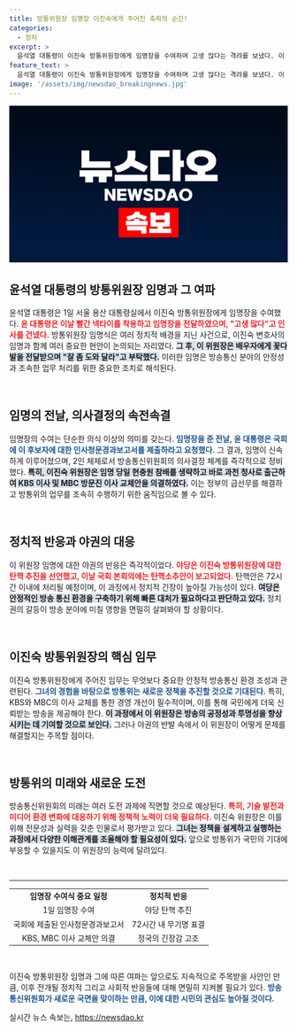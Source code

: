 ```yaml
---
title: 방통위원장 임명장 이진숙에게 주어진 축하의 순간!
categories:
  - 정치
excerpt: >
  윤석열 대통령이 이진숙 방통위원장에게 임명장을 수여하며 고생 많다는 격려를 보냈다. 이 위원장은 임명 즉시 KBS와 방문진 이사 교체안을 의결했지만, 야당의 탄핵 추진이 예고되며 긴장감이 고조되고 있다. 클릭하여 자세히 알아보세요!
feature_text: >
  윤석열 대통령이 이진숙 방통위원장에게 임명장을 수여하며 고생 많다는 격려를 보냈다. 이 위원장은 임명 즉시 KBS와 방문진 이사 교체안을 의결했지만, 야당의 탄핵 추진이 예고되며 긴장감이 고조되고 있다. 클릭하여 자세히 알아보세요!
image: '/assets/img/newsdao_breakingnews.jpg'
---
```


<p><img src="/assets/img/newsdao_breakingnews.jpg" alt="cryptoinkorea 속보" /></p>

<h2 data-ke-size="size26">윤석열 대통령의 방통위원장 임명과 그 여파</h2>

<p data-ke-size="size16">윤석열 대통령은 1일 서울 용산 대통령실에서 이진숙 방통위원장에게 임명장을 수여했다. <b><span style="color: #ee2323;">윤 대통령은 이날 빨간 넥타이를 착용하고 임명장을 전달하였으며, "고생 많다"고 인사를 건넸다.</span></b> 방통위원장 임명식은 여러 정치적 배경을 지닌 사건으로, 이진숙 변호사의 임명과 함께 여러 중요한 현안이 논의되는 자리였다. <b><span style="background-color: #21538527;">그 후, 이 위원장은 배우자에게 꽃다발을 전달받으며 "잘 좀 도와 달라"고 부탁했다.</span></b> 이러한 임명은 방송통신 분야의 안정성과 조속한 업무 처리를 위한 중요한 조치로 해석된다.</p>

<p data-ke-size="size16">&nbsp;</p>

<h2 data-ke-size="size26">임명의 전날, 의사결정의 속전속결</h2>

<p data-ke-size="size16">임명장의 수여는 단순한 의식 이상의 의미를 갖는다. <b><span style="color: #1a5490;">임명장을 준 전날, 윤 대통령은 국회에 이 후보자에 대한 인사청문경과보고서를 제출하라고 요청했다.</span></b> 그 결과, 임명이 신속하게 이루어졌으며, 2인 체제로서 방송통신위원회의 의사결정 체계를 즉각적으로 정비했다. <b><span style="background-color: #21538527;">특히, 이진숙 위원장은 임명 당일 현충원 참배를 생략하고 바로 과천 청사로 출근하여 KBS 이사 및 MBC 방문진 이사 교체안을 의결하였다.</span></b> 이는 정부의 급선무를 해결하고 방통위의 업무를 조속히 수행하기 위한 움직임으로 볼 수 있다.</p>

<p data-ke-size="size16">&nbsp;</p>

<h2 data-ke-size="size26">정치적 반응과 야권의 대응</h2>

<p data-ke-size="size16">이 위원장 임명에 대한 야권의 반응은 즉각적이었다. <b><span style="color: #ee2323;">야당은 이진숙 방통위원장에 대한 탄핵 추진을 선언했고, 이날 국회 본회의에는 탄핵소추안이 보고되었다.</span></b> 탄핵안은 72시간 이내에 처리될 예정이며, 이 과정에서 정치적 긴장이 높아질 가능성이 있다. <b><span style="background-color: #21538527;">여당은 안정적인 방송 통신 환경을 구축하기 위해 빠른 대처가 필요하다고 판단하고 있다.</span></b> 정치권의 갈등이 방송 분야에 미칠 영향을 면밀히 살펴봐야 할 상황이다.</p>

<p data-ke-size="size16">&nbsp;</p>

<h2 data-ke-size="size26">이진숙 방통위원장의 핵심 임무</h2>

<p data-ke-size="size16">이진숙 방통위원장에게 주어진 임무는 무엇보다 중요한 안정적 방송통신 환경 조성과 관련된다. <b><span style="color: #1a5490;">그녀의 경험을 바탕으로 방통위는 새로운 정책을 추진할 것으로 기대된다.</span></b> 특히, KBS와 MBC의 이사 교체를 통한 경영 개선이 필수적이며, 이를 통해 국민에게 더욱 신뢰받는 방송을 제공해야 한다. <b><span style="background-color: #21538527;">이 과정에서 이 위원장은 방송의 공정성과 투명성을 향상시키는 데 기여할 것으로 보인다.</span></b> 그러나 야권의 반발 속에서 이 위원장이 어떻게 문제를 해결할지는 주목할 점이다.</p>

<p data-ke-size="size16">&nbsp;</p>

<h2 data-ke-size="size26">방통위의 미래와 새로운 도전</h2>

<p data-ke-size="size16">방송통신위원회의 미래는 여러 도전 과제에 직면할 것으로 예상된다. <b><span style="color: #ee2323;">특히, 기술 발전과 미디어 환경 변화에 대응하기 위해 정책적 노력이 더욱 필요하다.</span></b> 이진숙 위원장은 이를 위해 전문성과 실력을 갖춘 인물로서 평가받고 있다. <b><span style="background-color: #21538527;">그녀는 정책을 설계하고 실행하는 과정에서 다양한 이해관계를 조율해야 할 필요성이 있다.</span></b> 앞으로 방통위가 국민의 기대에 부응할 수 있을지도 이 위원장의 능력에 달려있다.</p>

<p data-ke-size="size16">&nbsp;</p>

<hr />

<table style="width: 100%; border-collapse: collapse;">
<tr>
<td style="text-align: center; height: 17px;"><b>임명장 수여식 중요 일정</b></td>
<td style="text-align: center; height: 17px;"><b>정치적 반응</b></td>
</tr>
<tr>
<td style="text-align: center; height: 17px;">1일 임명장 수여</td>
<td style="text-align: center; height: 17px;">야당 탄핵 추진</td>
</tr>
<tr>
<td style="text-align: center; height: 17px;">국회에 제출된 인사청문경과보고서</td>
<td style="text-align: center; height: 17px;">72시간 내 무기명 표결</td>
</tr>
<tr>
<td style="text-align: center; height: 17px;">KBS, MBC 이사 교체안 의결</td>
<td style="text-align: center; height: 17px;">정국의 긴장감 고조</td>
</tr>
</table>

<p data-ke-size="size16">&nbsp;</p>

<p data-ke-size="size16">이진숙 방통위원장 임명과 그에 따른 여파는 앞으로도 지속적으로 주목받을 사안인 만큼, 이후 전개될 정치적 그리고 사회적 반응들에 대해 면밀히 지켜볼 필요가 있다. <b><span style="color: #1a5490;">방송통신위원회가 새로운 국면을 맞이하는 만큼, 이에 대한 시민의 관심도 높아질 것이다.</span></b></p>
실시간 뉴스 속보는, <a href="https://newsdao.kr" rel="dofollow">https://newsdao.kr</a>


